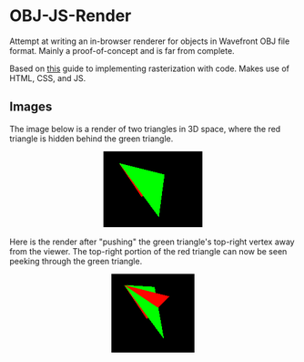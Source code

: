 # OBJ-JS-Render

Attempt at writing an in-browser renderer for objects in Wavefront OBJ file format. Mainly a proof-of-concept and is far from complete.

Based on [this](https://www.scratchapixel.com/lessons/3d-basic-rendering/rasterization-practical-implementation) guide to implementing rasterization with code. Makes use of HTML, CSS, and JS.

## Images

The image below is a render of two triangles in 3D space, where the red triangle is hidden behind the green triangle.
<p align="center">
  <img src="./assets/triangles1.png">
</p>

Here is the render after "pushing" the green triangle's top-right vertex away from the viewer. The top-right portion of the red triangle can now be seen peeking through the green triangle.
<p align="center">
  <img src="./assets/triangles2.png">
</p>